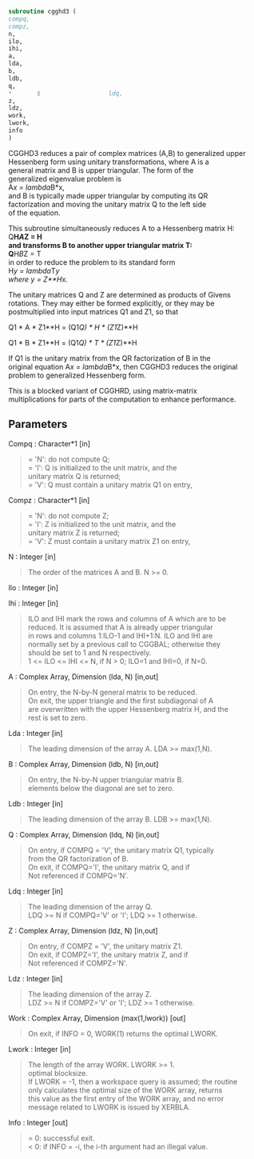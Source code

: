 ```fortran  
subroutine cgghd3 (  
compq,  
compz,  
n,  
ilo,  
ihi,  
a,  
lda,  
b,  
ldb,  
q,  
*       $                   ldq,  
z,  
ldz,  
work,  
lwork,  
info  
)  
```  
  
  
CGGHD3 reduces a pair of complex matrices (A,B) to generalized upper  
Hessenberg form using unitary transformations, where A is a  
general matrix and B is upper triangular.  The form of the  
generalized eigenvalue problem is  
A*x = lambda*B*x,  
and B is typically made upper triangular by computing its QR  
factorization and moving the unitary matrix Q to the left side  
of the equation.  
  
This subroutine simultaneously reduces A to a Hessenberg matrix H:  
Q**H*A*Z = H  
and transforms B to another upper triangular matrix T:  
Q**H*B*Z = T  
in order to reduce the problem to its standard form  
H*y = lambda*T*y  
where y = Z**H*x.  
  
The unitary matrices Q and Z are determined as products of Givens  
rotations.  They may either be formed explicitly, or they may be  
postmultiplied into input matrices Q1 and Z1, so that  
  
Q1 * A * Z1**H = (Q1*Q) * H * (Z1*Z)**H  
  
Q1 * B * Z1**H = (Q1*Q) * T * (Z1*Z)**H  
  
If Q1 is the unitary matrix from the QR factorization of B in the  
original equation A*x = lambda*B*x, then CGGHD3 reduces the original  
problem to generalized Hessenberg form.  
  
This is a blocked variant of CGGHRD, using matrix-matrix  
multiplications for parts of the computation to enhance performance.  
  
## Parameters  
Compq : Character*1 [in]  
> = 'N': do not compute Q;  
> = 'I': Q is initialized to the unit matrix, and the  
> unitary matrix Q is returned;  
> = 'V': Q must contain a unitary matrix Q1 on entry,  
  
Compz : Character*1 [in]  
> = 'N': do not compute Z;  
> = 'I': Z is initialized to the unit matrix, and the  
> unitary matrix Z is returned;  
> = 'V': Z must contain a unitary matrix Z1 on entry,  
  
N : Integer [in]  
> The order of the matrices A and B.  N >= 0.  
  
Ilo : Integer [in]  
  
Ihi : Integer [in]  
> ILO and IHI mark the rows and columns of A which are to be  
> reduced.  It is assumed that A is already upper triangular  
> in rows and columns 1:ILO-1 and IHI+1:N.  ILO and IHI are  
> normally set by a previous call to CGGBAL; otherwise they  
> should be set to 1 and N respectively.  
> 1 <= ILO <= IHI <= N, if N > 0; ILO=1 and IHI=0, if N=0.  
  
A : Complex Array, Dimension (lda, N) [in,out]  
> On entry, the N-by-N general matrix to be reduced.  
> On exit, the upper triangle and the first subdiagonal of A  
> are overwritten with the upper Hessenberg matrix H, and the  
> rest is set to zero.  
  
Lda : Integer [in]  
> The leading dimension of the array A.  LDA >= max(1,N).  
  
B : Complex Array, Dimension (ldb, N) [in,out]  
> On entry, the N-by-N upper triangular matrix B.  
> elements below the diagonal are set to zero.  
  
Ldb : Integer [in]  
> The leading dimension of the array B.  LDB >= max(1,N).  
  
Q : Complex Array, Dimension (ldq, N) [in,out]  
> On entry, if COMPQ = 'V', the unitary matrix Q1, typically  
> from the QR factorization of B.  
> On exit, if COMPQ='I', the unitary matrix Q, and if  
> Not referenced if COMPQ='N'.  
  
Ldq : Integer [in]  
> The leading dimension of the array Q.  
> LDQ >= N if COMPQ='V' or 'I'; LDQ >= 1 otherwise.  
  
Z : Complex Array, Dimension (ldz, N) [in,out]  
> On entry, if COMPZ = 'V', the unitary matrix Z1.  
> On exit, if COMPZ='I', the unitary matrix Z, and if  
> Not referenced if COMPZ='N'.  
  
Ldz : Integer [in]  
> The leading dimension of the array Z.  
> LDZ >= N if COMPZ='V' or 'I'; LDZ >= 1 otherwise.  
  
Work : Complex Array, Dimension (max(1,lwork)) [out]  
> On exit, if INFO = 0, WORK(1) returns the optimal LWORK.  
  
Lwork : Integer [in]  
> The length of the array WORK. LWORK >= 1.  
> optimal blocksize.  
> If LWORK = -1, then a workspace query is assumed; the routine  
> only calculates the optimal size of the WORK array, returns  
> this value as the first entry of the WORK array, and no error  
> message related to LWORK is issued by XERBLA.  
  
Info : Integer [out]  
> = 0:  successful exit.  
> < 0:  if INFO = -i, the i-th argument had an illegal value.  
  
